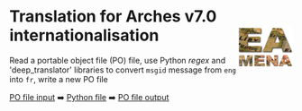 # Translation for Arches v7.0 internationalisation  <img src="www/logo.png" width='100px' align="right"/>

Read a portable object file (PO) file, use Python *regex* and 'deep_translator' libraries to convert `msgid` message from `eng` into `fr`, write a new PO file

[PO file input](https://github.com/eamena-oxford/eamena-arches-dev/blob/main/translation/for_translation_arches-70_djangopo_fr_samp.po) :arrow_right: [Python file](https://github.com/eamena-oxford/eamena-arches-dev/blob/main/translation/translate.py) :arrow_right: [PO file output](https://github.com/eamena-oxford/eamena-arches-dev/blob/main/translation/translated_out.po) 

